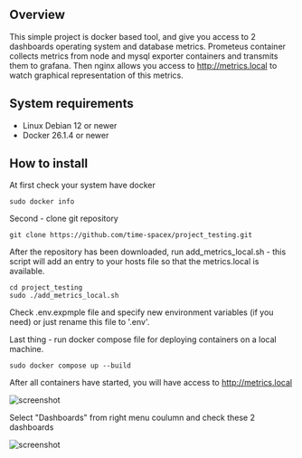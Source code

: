 ## Overview

This simple project is docker based tool, and give you access to 2 dashboards operating system and database metrics. Prometeus container collects metrics from node and mysql exporter containers and transmits them to grafana. Then nginx allows you access to http://metrics.local to watch graphical representation of this metrics.

## System requirements

+ Linux Debian 12 or newer
+ Docker 26.1.4 or newer

## How to install

At first check your system have docker
```
sudo docker info
```
Second - clone git repository
```
git clone https://github.com/time-spacex/project_testing.git
```
After the repository has been downloaded, run add_metrics_local.sh - this script will add an entry to your hosts file so that the metrics.local is available.
```
cd project_testing
sudo ./add_metrics_local.sh
```
Check .env.expmple file and specify new environment variables (if you need) or just rename this file to '.env'.

Last thing - run docker compose file for deploying containers on a local machine.
```
sudo docker compose up --build
```
After all containers have started, you will have access to http://metrics.local

![screenshot](https://s460vlx.storage.yandex.net/rdisk/36fc17d9a872fb64211dd2e65eed9d6872d3b542b4f1a5707e526ffba5511867/6669ec4e/IoIOxktzTT0sH_9TxoiNPY4Q7w1s5D3nD2n2ITKaPDZ58pPkWxfsYSbgFftuG4kdoeaxCENytih6yv--kV7m3g==?uid=30479285&filename=%D0%A1%D0%BA%D1%80%D0%B8%D0%BD%D1%88%D0%BE%D1%82%2012-06-2024%20174250.jpg&disposition=inline&hash=&limit=0&content_type=image%2Fjpeg&owner_uid=30479285&fsize=19468&hid=a163d9695175117ece2a400410ccb7c4&media_type=image&tknv=v2&etag=21dd39bd22e2825c3af93754d84801ed&ts=61ab5c1f92f80&s=fd5934f5016541608e6633793bc6ecbf683ac0ad81484a35518cc90f25549116&pb=U2FsdGVkX18B7JVTRKYnqe5pTaMdIqT5NKj8F5RKoI0IqAdDss-2pFKi8lyBw0mNtkXp0R9gS5W0yUA8d6Nxknz5RFVh70fRVlfA3uVq8HM)

Select "Dashboards" from right menu coulumn and check these 2 dashboards

![screenshot](https://s526vla.storage.yandex.net/rdisk/fc187fdc5ac1df37b5eaa8daee4fd403f0b124ccf1fb13cdf4fa2f9b8000fa10/66699dfc/IoIOxktzTT0sH_9TxoiNPV1ygLk8N3qDdxW2bkugrvnKJJ5GzjpXiTi_uaouvrZKntunFOiwN2Pi2_uLhN1YbA==?uid=30479285&filename=%D0%A1%D0%BA%D1%80%D0%B8%D0%BD%D1%88%D0%BE%D1%82%2012-06-2024%20120414.jpg&disposition=inline&hash=&limit=0&content_type=image%2Fjpeg&owner_uid=30479285&fsize=28446&hid=c6761ada1e9fc3e552373e46d67f0dec&media_type=image&tknv=v2&etag=08364bbeefd52386cc4d02d4e429c832&ts=61ab116e67700&s=b3f7a7b4742884e02c03150badf97a27c3efd72d3046b53332b96983edd1de78&pb=U2FsdGVkX1_J_Td0zv6s8veWmz8VqulkzwOsjvvovnq8J6wR0DEI3pEBOdOhg5Svf-MazI3HzcmxE98AdzMp3NwwgKTZx5Z7drHh_zsOnwE)
